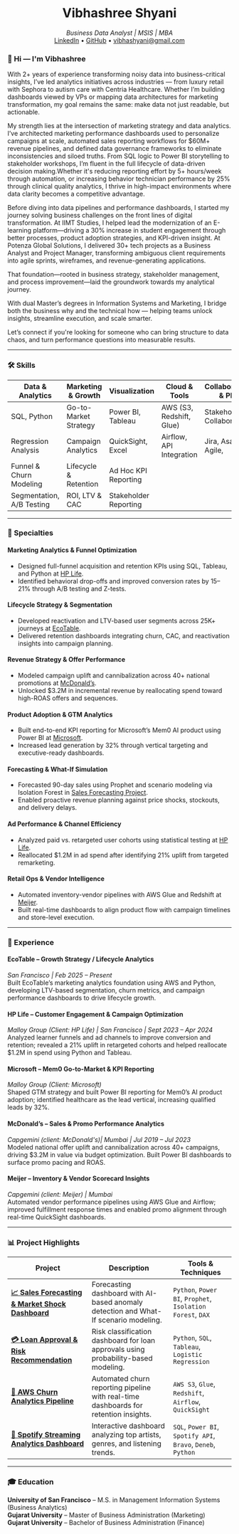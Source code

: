 

<h1 align="center">Vibhashree Shyani</h1>
<p align="center">
  <i>Business Data Analyst | MSIS | MBA </i><br>
  <a href="https://www.linkedin.com/in/vibhashyani/">LinkedIn</a> •
  <a href="https://github.com/VibhaK93">GitHub</a> •
  <a href="mailto:vibhashyani@gmail.com">vibhashyani@gmail.com</a>
</p>


### 👋 Hi — I'm Vibhashree 

With 2+ years of experience transforming noisy data into business-critical insights, I’ve led analytics initiatives across industries — from luxury retail with Sephora to autism care with Centria Healthcare. Whether I’m building dashboards viewed by VPs or mapping data architectures for marketing transformation, my goal remains the same: make data not just readable, but actionable.

My strength lies at the intersection of marketing strategy and data analytics. I’ve architected marketing performance dashboards used to personalize campaigns at scale, automated sales reporting workflows for $60M+ revenue pipelines, and defined data governance frameworks to eliminate inconsistencies and siloed truths. From SQL logic to Power BI storytelling to stakeholder workshops, I’m fluent in the full lifecycle of data-driven decision making.Whether it's reducing reporting effort by 5+ hours/week through automation, or increasing behavior technician performance by 25% through clinical quality analytics, I thrive in high-impact environments where data clarity becomes a competitive advantage.

Before diving into data pipelines and performance dashboards, I started my journey solving business challenges on the front lines of digital transformation. At IIMT Studies, I helped lead the modernization of an E-learning platform—driving a 30% increase in student engagement through better processes, product adoption strategies, and KPI-driven insight. At Potenza Global Solutions, I delivered 30+ tech projects as a Business Analyst and Project Manager, transforming ambiguous client requirements into agile sprints, wireframes, and revenue-generating applications.

That foundation—rooted in business strategy, stakeholder management, and process improvement—laid the groundwork towards my analytical journey.

With dual Master’s degrees in Information Systems and Marketing, I bridge both the business why and the technical how — helping teams unlock insights, streamline execution, and scale smarter.

Let’s connect if you're looking for someone who can bring structure to data chaos, and turn performance questions into measurable results.

---

### 🛠 Skills

| **Data & Analytics**     | **Marketing & Growth**        | **Visualization**         | **Cloud & Tools**                 | **Collaboration & PM**        |
|--------------------------|-------------------------------|---------------------------|---------------------------------- |-------------------------------|
| SQL, Python              | Go-to-Market Strategy         | Power BI, Tableau         | AWS (S3, Redshift, Glue)          | Stakeholder Collaboration,    |
| Regression Analysis      | Campaign Analytics            | QuickSight, Excel         | Airflow, API Integration          |  Jira, Asana, Agile,          |
| Funnel & Churn Modeling  | Lifecycle & Retention         | Ad Hoc KPI Reporting      |                                   |                               |
| Segmentation, A/B Testing| ROI, LTV & CAC                | Stakeholder Reporting     |                                   |                               |


---

### 🔧 Specialties

#### **Marketing Analytics & Funnel Optimization**
- Designed full-funnel acquisition and retention KPIs using SQL, Tableau, and Python at [HP Life](#hp-life--customer-engagement--campaign-optimization).
- Identified behavioral drop-offs and improved conversion rates by 15–21% through A/B testing and Z-tests.

#### **Lifecycle Strategy & Segmentation**
- Developed reactivation and LTV-based user segments across 25K+ journeys at [EcoTable](#ecotable--growth-strategy--lifecycle-analytics).
- Delivered retention dashboards integrating churn, CAC, and reactivation insights into campaign planning.

#### **Revenue Strategy & Offer Performance**
- Modeled campaign uplift and cannibalization across 40+ national promotions at [McDonald’s](#mcdonalds--sales--promo-performance-analytics).
- Unlocked $3.2M in incremental revenue by reallocating spend toward high-ROAS offers and sequences.

#### **Product Adoption & GTM Analytics**
- Built end-to-end KPI reporting for Microsoft’s Mem0 AI product using Power BI at [Microsoft](#microsoft--mem0-go-to-market--kpi-reporting).
- Increased lead generation by 32% through vertical targeting and executive-ready dashboards.

#### **Forecasting & What-If Simulation**
- Forecasted 90-day sales using Prophet and scenario modeling via Isolation Forest in [Sales Forecasting Project](#sales-forecasting--market-shock-impact-dashboard).
- Enabled proactive revenue planning against price shocks, stockouts, and delivery delays.

#### **Ad Performance & Channel Efficiency**
- Analyzed paid vs. retargeted user cohorts using statistical testing at [HP Life](#hp-life--customer-engagement--campaign-optimization).
- Reallocated $1.2M in ad spend after identifying 21% uplift from targeted remarketing.

#### **Retail Ops & Vendor Intelligence**
- Automated inventory-vendor pipelines with AWS Glue and Redshift at [Meijer](#meijer--inventory--vendor-scorecard-insights).
- Built real-time dashboards to align product flow with campaign timelines and store-level execution.

---

### 💼 Experience

#### EcoTable – Growth Strategy / Lifecycle Analytics  
*San Francisco | Feb 2025 – Present*  
Built EcoTable’s marketing analytics foundation using AWS and Python, developing LTV-based segmentation, churn metrics, and campaign performance dashboards to drive lifecycle growth.

#### HP Life – Customer Engagement & Campaign Optimization  
*Malloy Group (Client: HP Life) | San Francisco | Sept 2023 – Apr 2024*  
Analyzed learner funnels and ad channels to improve conversion and retention; revealed a 21% uplift in retargeted cohorts and helped reallocate $1.2M in spend using Python and Tableau.

#### Microsoft – Mem0 Go-to-Market & KPI Reporting  
*Malloy Group (Client: Microsoft)*  
Shaped GTM strategy and built Power BI reporting for Mem0’s AI product adoption; identified healthcare as the lead vertical, increasing qualified leads by 32%.

#### McDonald’s – Sales & Promo Performance Analytics  
*Capgemini (client: McDonald's)| Mumbai | Jul 2019 – Jul 2023*  
Modeled national offer uplift and cannibalization across 40+ campaigns, driving $3.2M in value via budget optimization. Built Power BI dashboards to surface promo pacing and ROAS.

#### Meijer – Inventory & Vendor Scorecard Insights  
*Capgemini (client: Meijer) | Mumbai*  
Automated vendor performance pipelines using AWS Glue and Airflow; improved fulfillment response times and enabled promo alignment through real-time QuickSight dashboards.

---

### 📊 Project Highlights

| Project | Description | Tools & Techniques |
|--------|-------------|---------------------|
| [**📈 Sales Forecasting & Market Shock Dashboard**](https://github.com/sengupta0603/Sales-Forecasting-Market-Shock-Dashboard) | Forecasting dashboard with AI-based anomaly detection and What-If scenario modeling. | `Python`, `Power BI`, `Prophet`, `Isolation Forest`, `DAX` |
| [**💳 Loan Approval & Risk Recommendation**](https://github.com/sengupta0603/Bank-Loan-Risk-Analysis-Dashboard) | Risk classification dashboard for loan approvals using probability-based modeling. | `Python`, `SQL`, `Tableau`, `Logistic Regression` |
| [**🚀 AWS Churn Analytics Pipeline**](https://github.com/sengupta0603/Python-SQL-Projects/tree/main/AWS_Datapipeline) | Automated churn reporting pipeline with real-time dashboards for retention insights. | `AWS S3`, `Glue`, `Redshift`, `Airflow`, `QuickSight` |
| [**🎵 Spotify Streaming Analytics Dashboard**](https://github.com/sengupta0603/Spotify-Dashboard-Analysis-) | Interactive dashboard analyzing top artists, genres, and listening trends. | `SQL`, `Power BI`, `Spotify API`, `Bravo`, `Deneb`, `Python` |

---

### 🎓 Education

**University of San Francisco** – M.S. in Management Information Systems (Business Analytics)  
**Gujarat University** – Master of Business Administration (Marketing)  
**Gujarat University** – Bachelor of Business Administration (Finance)
